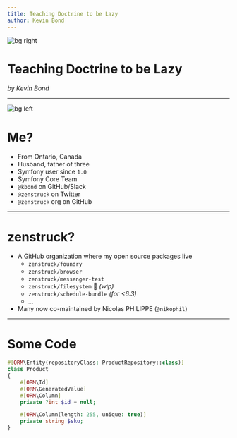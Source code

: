 ```yaml
---
title: Teaching Doctrine to be Lazy
author: Kevin Bond
---
```


<!--
_footer: 'Image Credit: Sébastien Lavalaye'
_class: lead
-->

![bg right](https://images.unsplash.com/photo-1570314032164-6a08c8fa63d2?ixlib=rb-4.0.3&ixid=MnwxMjA3fDB8MHxwaG90by1wYWdlfHx8fGVufDB8fHx8&auto=format&fit=crop&w=687&q=80)

# Teaching Doctrine to be Lazy

_by Kevin Bond_

---

![bg left](slides/kids.jpg)

# Me?

- From Ontario, Canada
- Husband, father of three
- Symfony user since `1.0`
- Symfony Core Team
- `@kbond` on GitHub/Slack
- `@zenstruck` on Twitter
- `@zenstruck` org on GitHub

---

# zenstruck?

- A GitHub organization where my open source packages live
  - `zenstruck/foundry`
  - `zenstruck/browser`
  - `zenstruck/messenger-test`
  - `zenstruck/filesystem` :eyes: _(wip)_
  - `zenstruck/schedule-bundle` _(for <6.3)_
  - _..._
- Many now co-maintained by Nicolas PHILIPPE (`@nikophil`)

---

<!--
header: Teaching Doctrine to be Lazy
footer: 'Kevin Bond &#x2022; _@zenstruck_ &#x2022; _github.com/kbond_'
paginate: true
-->

# Some Code

```php
#[ORM\Entity(repositoryClass: ProductRepository::class)]
class Product
{
    #[ORM\Id]
    #[ORM\GeneratedValue]
    #[ORM\Column]
    private ?int $id = null;

    #[ORM\Column(length: 255, unique: true)]
    private string $sku;
}
```
